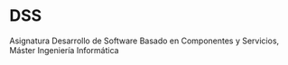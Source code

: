 # DSS
Asignatura Desarrollo de Software Basado en Componentes y Servicios, Máster Ingeniería Informática
